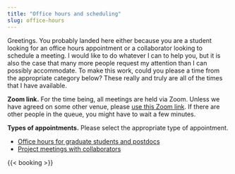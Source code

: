 ```yaml
---
title: "Office hours and scheduling"
slug: office-hours
---
```


Greetings. You probably landed here either because you are a student looking for an office hours appointment or a collaborator looking to schedule a meeting. I would like to do whatever I can to help you, but it is also the case that many more people request my attention than I can possibly accommodate. To make this work, could you please a time from the appropriate category below? These really and truly are all of the times that I have available.

**Zoom link.** For the time being, all meetings are held via Zoom. Unless we have agreed on some other venue, please [use this Zoom link](https://gmu.zoom.us/j/8191376868?pwd=dFF5VzRXV2tpOGJQZG9LMFJmK25PZz09). If there are other people in the queue, you might have to wait a few minutes.

**Types of appointments.** Please select the appropriate type of appointment.

- [Office hours for graduate students and postdocs](#gradstudent)
- [Project meetings with collaborators](#projects)

{{< booking >}}
